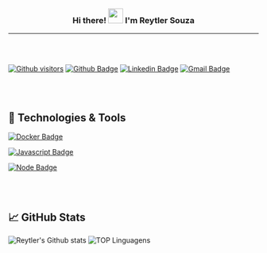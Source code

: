 <h3 align="center"> Hi there! <img src="https://raw.githubusercontent.com/MartinHeinz/MartinHeinz/master/wave.gif" width="30px"> I'm <B>Reytler Souza</B></h3>
<hr>

<br>
<br>

[![Github visitors](https://visitor-badge.glitch.me/badge?page_id=reytler.visitor-badge)](https://github.com/reytler)
[![Github Badge](https://img.shields.io/badge/-Github-000?style=flat-square&logo=Github&logoColor=white&link=https://github.com/reytler)](https://github.com/reytler)
[![Linkedin Badge](https://img.shields.io/badge/-LinkedIn-blue?style=flat-square&logo=Linkedin&logoColor=white&link=https://www.linkedin.com/in/reytlersouza-dev?lipi=urn%3Ali%3Apage%3Ad_flagship3_profile_view_base_contact_details%3BvSlndgfqTUG3kFd%2ByQmKhA%3D%3D)](https://www.linkedin.com/in/reytlersouza-dev/)
[![Gmail Badge](https://img.shields.io/badge/-Gmail-c14438?style=flat-square&logo=Gmail&logoColor=white&link=mailto:reytlersouza@gmail.com)](mailto:reytlersouza@gmail.com)

<br>
<br>

## 🔧 Technologies & Tools

[![Docker Badge](https://img.shields.io/badge/Docker-2CA5E0?style=for-the-badge&logo=docker&logoColor=white&link=https://www.docker.com/)](https://www.docker.com/)

[![Javascript Badge](https://img.shields.io/badge/JavaScript-F7DF1E?style=for-the-badge&logo=javascript&logoColor=black&link=https://www.javascript.com/)](https://www.javascript.com/)

[![Node Badge](https://img.shields.io/badge/Node.js-43853D?style=for-the-badge&logo=node.js&logoColor=white&link=https://nodejs.org/en/)](https://nodejs.org/en/)

<br>
<br>

## &#x1f4c8; GitHub Stats

![Reytler's Github stats](https://github-readme-stats.vercel.app/api?username=reytler&show_icons=true&theme=tokyonight)
![TOP Linguagens](https://github-readme-stats.vercel.app/api/top-langs/?username=reytler&layout=compact&theme=dracula)
<!--
**reytler/reytler** is a ✨ _special_ ✨ repository because its `README.md` (this file) appears on your GitHub profile.

Here are some ideas to get you started:

- 🔭 I’m currently working on ...
- 🌱 I’m currently learning ...
- 👯 I’m looking to collaborate on ...
- 🤔 I’m looking for help with ...
- 💬 Ask me about ...
- 📫 How to reach me: ...
- 😄 Pronouns: ...
- ⚡ Fun fact: ...
-->
